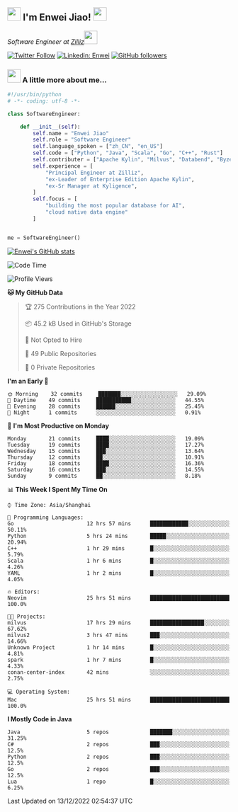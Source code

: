 <h2><img src="https://emojis.slackmojis.com/emojis/images/1531849430/4246/blob-sunglasses.gif?1531849430" width="30"/> I'm  Enwei Jiao! <img src="https://media.giphy.com/media/juBt25nT1KGys/giphy.gif" width=30> </h2>
<!-- <img align='right' src="https://media.giphy.com/media/M9gbBd9nbDrOTu1Mqx/giphy.gif" width="230"> -->
<p><em>Software Engineer at <a href="https://zilliz.com/">Zilliz</a><img src="https://media.giphy.com/media/WUlplcMpOCEmTGBtBW/giphy.gif" width="30"></em></p>

[![Twitter Follow](https://img.shields.io/twitter/follow/misteranmol?label=Follow)](https://twitter.com/intent/follow?screen_name=EnweiJiao)
[![Linkedin: Enwei](https://img.shields.io/badge/-enwei-blue?style=&logo=Linkedin&logoColor=white&link=https://www.linkedin.com/in/enwei-jiao-41192a97)](https://www.linkedin.com/in/enwei-jiao-41192a97/)
[![GitHub followers](https://img.shields.io/github/followers/jiaoew1991?label=Follow&style=social)](https://github.com/jiaoew1991)


### <img src="https://media.giphy.com/media/VgCDAzcKvsR6OM0uWg/giphy.gif" width="30"> A little more about me...  

```python
#!/usr/bin/python
# -*- coding: utf-8 -*-

class SoftwareEngineer:

    def __init__(self):
        self.name = "Enwei Jiao"
        self.role = "Software Engineer"
        self.language_spoken = ["zh_CN", "en_US"]
        self.code = ["Python", "Java", "Scala", "Go", "C++", "Rust"]
        self.contributer = ["Apache Kylin", "Milvus", "Databend", "Byzer-Lang"]
        self.experience = [
            "Principal Engineer at Zilliz",
            "ex-Leader of Enterprise Edition Apache Kylin",
            "ex-Sr Manager at Kyligence",
        ]
        self.focus = [
            "building the most popular database for AI",
            "cloud native data engine"
        ]


me = SoftwareEngineer()
```

[![Enwei's GitHub stats](https://github-readme-stats.vercel.app/api?username=jiaoew1991&count_private=true&show_icons=true)](https://github.com/jiaoew1991/jiaoew1991)

<!-- [![Top Langs](https://github-readme-stats.vercel.app/api/top-langs/?username=jiaoew1991&layout=compact)](https://github.com/jiaoew1991/jiaoew1991) -->

<!--START_SECTION:waka-->
![Code Time](http://img.shields.io/badge/Code%20Time-370%20hrs%2026%20mins-blue)

![Profile Views](http://img.shields.io/badge/Profile%20Views-0-blue)

**🐱 My GitHub Data** 

> 🏆 275 Contributions in the Year 2022
 > 
> 📦 45.2 kB Used in GitHub's Storage 
 > 
> 🚫 Not Opted to Hire
 > 
> 📜 49 Public Repositories 
 > 
> 🔑 0 Private Repositories  
 > 
**I'm an Early 🐤** 

```text
🌞 Morning    32 commits     ███████░░░░░░░░░░░░░░░░░░   29.09% 
🌆 Daytime    49 commits     ███████████░░░░░░░░░░░░░░   44.55% 
🌃 Evening    28 commits     ██████░░░░░░░░░░░░░░░░░░░   25.45% 
🌙 Night      1 commits      ░░░░░░░░░░░░░░░░░░░░░░░░░   0.91%

```
📅 **I'm Most Productive on Monday** 

```text
Monday       21 commits     ████░░░░░░░░░░░░░░░░░░░░░   19.09% 
Tuesday      19 commits     ████░░░░░░░░░░░░░░░░░░░░░   17.27% 
Wednesday    15 commits     ███░░░░░░░░░░░░░░░░░░░░░░   13.64% 
Thursday     12 commits     ██░░░░░░░░░░░░░░░░░░░░░░░   10.91% 
Friday       18 commits     ████░░░░░░░░░░░░░░░░░░░░░   16.36% 
Saturday     16 commits     ███░░░░░░░░░░░░░░░░░░░░░░   14.55% 
Sunday       9 commits      ██░░░░░░░░░░░░░░░░░░░░░░░   8.18%

```


📊 **This Week I Spent My Time On** 

```text
⌚︎ Time Zone: Asia/Shanghai

💬 Programming Languages: 
Go                       12 hrs 57 mins      ████████████░░░░░░░░░░░░░   50.11% 
Python                   5 hrs 24 mins       █████░░░░░░░░░░░░░░░░░░░░   20.94% 
C++                      1 hr 29 mins        █░░░░░░░░░░░░░░░░░░░░░░░░   5.79% 
Scala                    1 hr 6 mins         █░░░░░░░░░░░░░░░░░░░░░░░░   4.26% 
YAML                     1 hr 2 mins         █░░░░░░░░░░░░░░░░░░░░░░░░   4.05%

🔥 Editors: 
Neovim                   25 hrs 51 mins      █████████████████████████   100.0%

🐱‍💻 Projects: 
milvus                   17 hrs 29 mins      █████████████████░░░░░░░░   67.62% 
milvus2                  3 hrs 47 mins       ███░░░░░░░░░░░░░░░░░░░░░░   14.66% 
Unknown Project          1 hr 14 mins        █░░░░░░░░░░░░░░░░░░░░░░░░   4.81% 
spark                    1 hr 7 mins         █░░░░░░░░░░░░░░░░░░░░░░░░   4.33% 
conan-center-index       42 mins             ░░░░░░░░░░░░░░░░░░░░░░░░░   2.75%

💻 Operating System: 
Mac                      25 hrs 51 mins      █████████████████████████   100.0%

```

**I Mostly Code in Java** 

```text
Java                     5 repos             ███████░░░░░░░░░░░░░░░░░░   31.25% 
C#                       2 repos             ███░░░░░░░░░░░░░░░░░░░░░░   12.5% 
Python                   2 repos             ███░░░░░░░░░░░░░░░░░░░░░░   12.5% 
Go                       2 repos             ███░░░░░░░░░░░░░░░░░░░░░░   12.5% 
Lua                      1 repo              █░░░░░░░░░░░░░░░░░░░░░░░░   6.25%

```



 Last Updated on 13/12/2022 02:54:37 UTC
<!--END_SECTION:waka-->
